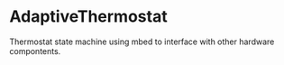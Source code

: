 # AdaptiveThermostat
Thermostat state machine using mbed to interface with other hardware compontents.
